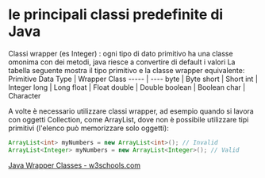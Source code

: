 # le principali classi predefinite di Java

Classi wrapper (es Integer) : ogni tipo di dato primitivo ha una classe omonima con dei metodi, java riesce a convertire di default i valori
La tabella seguente mostra il tipo primitivo e la classe wrapper equivalente:
Primitive Data Type |	Wrapper Class
-----   | ----
byte 	| Byte
short 	| Short
int 	| Integer
long 	| Long
float 	| Float
double 	| Double
boolean | Boolean
char 	| Character  

A volte è necessario utilizzare classi wrapper, ad esempio quando si lavora con oggetti Collection, come ArrayList, dove non è possibile utilizzare tipi primitivi (l'elenco può memorizzare solo oggetti):
```java
ArrayList<int> myNumbers = new ArrayList<int>(); // Invalid
ArrayList<Integer> myNumbers = new ArrayList<Integer>(); // Valid
```

[Java Wrapper Classes - w3schools.com](https://www.w3schools.com/java/java_wrapper_classes.asp)